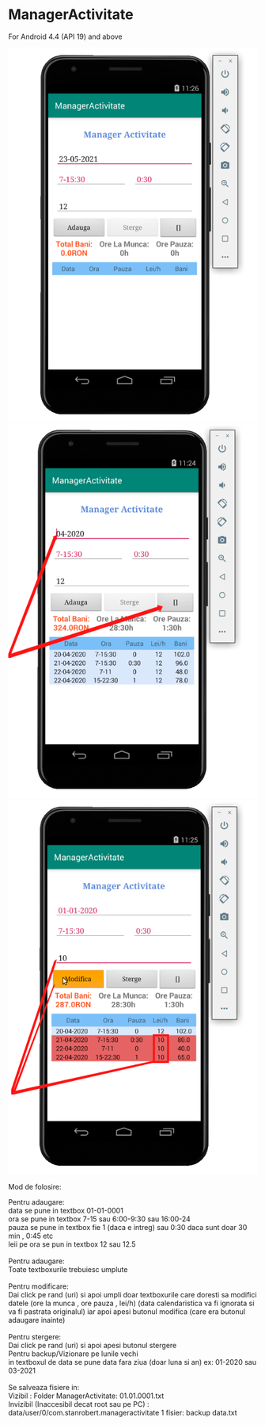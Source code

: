 # ManagerActivitate
For Android 4.4 (API 19) and above

![alt text](https://raw.githubusercontent.com/robertstandev/ManagerActivitate/main/README/Images/Default.png)
![alt text](https://raw.githubusercontent.com/robertstandev/ManagerActivitate/main/README/Images/PreviousMonths.png)
![alt text](https://raw.githubusercontent.com/robertstandev/ManagerActivitate/main/README/Images/MultiModify.png)

Mod de folosire:

Pentru adaugare:
<br>
data se pune in textbox                         01-01-0001
<br>
ora se pune in textbox                          7-15 sau 6:00-9:30 sau 16:00-24
<br>
pauza se pune in textbox                        fie 1 (daca e intreg) sau 0:30 daca sunt doar 30 min , 0:45 etc
<br>
leii pe ora se pun in textbox                   12 sau 12.5
<br>
<br>
Pentru adaugare:
<br>
Toate textboxurile trebuiesc umplute
<br>
<br>
Pentru modificare:
<br>
Dai click pe rand (uri) si apoi umpli doar textboxurile care doresti sa modifici datele (ore la munca , ore pauza , lei/h)
(data calendaristica va fi ignorata si va fi pastrata originalul) iar apoi apesi butonul modifica (care era butonul adaugare inainte)
<br>
<br>
Pentru stergere:
<br>
Dai click pe rand (uri) si apoi apesi butonul stergere
<br>
Pentru backup/Vizionare pe lunile vechi
<br>
in textboxul de data se pune data fara ziua (doar luna si an) ex: 01-2020   sau    03-2021
<br>
<br>
Se salveaza fisiere in:
<br>
Vizibil : Folder ManagerActivitate: 01.01.0001.txt
<br>
Invizibil (Inaccesibil decat root sau pe PC) : data/user/0/com.stanrobert.manageractivitate   1 fisier:  backup data.txt
